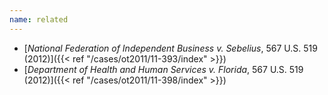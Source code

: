 ```yaml
---
name: related
---
```

- [*National Federation of Independent Business v. Sebelius*, 567 U.S. 519 (2012)]({{< ref "/cases/ot2011/11-393/index" >}})
- [*Department of Health and Human Services v. Florida*, 567 U.S. 519 (2012)]({{< ref "/cases/ot2011/11-398/index" >}})
